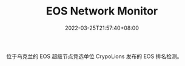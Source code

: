 ﻿---
weight: 
title: "EOS Network Monitor"
description: "位于乌克兰的 EOS 超级节点竞选单位 CrypoLions 发布的 EOS 排名检测"
date: 2022-03-25T21:57:40+08:00
lastmod: 2022-03-25T16:45:40+08:00
draft: false
authors: ["Metabd"]
featuredImage: "eos-network-monitor.jpg"
link: ""
tags: ["数据分析","EOS Network Monitor"]
categories: ["navigation"]
navigation: ["数据分析"]
lightgallery: true
toc: true
pinned: false
recommend: false
recommend1: false
---
位于乌克兰的 EOS 超级节点竞选单位 CrypoLions 发布的 EOS 排名检测。

